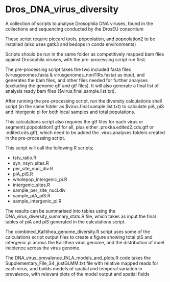 # Dros_DNA_virus_diversity

A collection of scripts to analyse Drosophila DNA viruses, found in the collections and sequencing conducted by the DrosEU consortium

These script require piccard tools, popoolation, and popoolation2 to be installed (also uses gatk3 and bedops in conda environments)

Scripts should be run in the same folder as competitively mapped bam files against Drosophila viruses, with the pre-processing script run first. 

The pre-processing script takes the two included fasta files (virusgenomes.fasta & virusgenomes_nonTIRs.fasta) as input, and generates the bam files, and other files needed for further analyses (excluding the genome gff and gtf files). It will also generate a final list of analysis ready bam files ($virus.final.sample.list.txt). 

After running the pre-processing script, run the diversity calculations shell script (in the same folder as $virus.final.sample.list.txt) to calculate piA, piS and intergenic pi for both local samples and total populations. 

This calculations script also requires the gtf files for each virus or segment(.popoolation1.gtf for all, plus either .prokka.edited2.cds.gtf or .edited.cds.gtf), which need to be added the .virus.analyses folders created in the pre-processing script. 

This script will call the following R scripts;
 - tstv_ratio.R
 - syn_nsyn_sites.R
 - per_site_nucl_div.R
 - piA_piS.R
 - wholepop_intergenic_pi.R
 - intergenic_sites.R
 - sample_per_site_nucl.div
 - sample_piA_piS.R
 - sample_intergenic_pi.R
  
The results can be summarised into tables using the DNA_virus_diversity_summary_stats.R file, which takes as input the final tables of piA and piS generated in the calculations script.

The combined_Kalltihea_genome_diversity.R script uses some of the calculations script output files to create a figure showing total piS and intergenic pi across the Kallithea virus genome, and the distribution of indel incidence across the virus genome. 

The DNA_virus_prevalence_INLA_models_and_plots.R code takes the Supplementary_File_S4_justGLMM.txt file with relative mapped reads for each virus, and builds models of spatial and temporal variation in prevalence, with relevant plots of the model output and spatial fields
